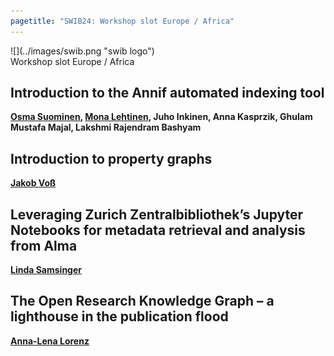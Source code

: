 ```yaml
---
pagetitle: "SWIB24: Workshop slot Europe / Africa"
---
```



<div id="top">
<div class="column left">![](../images/swib.png "swib logo")</div>
<div class="column middle">Workshop slot Europe / Africa</div>
<div id="countdown" class="column right"></div>
</div>

<div id="prog">
<div></div>

    



## Introduction to the Annif automated indexing tool

<b><u>Osma Suominen</u>, <u>Mona Lehtinen</u>, Juho Inkinen, Anna Kasprzik, Ghulam Mustafa Majal, Lakshmi Rajendram Bashyam</b>



## Introduction to property graphs

<b><u>Jakob Voß</u></b>



## Leveraging Zurich Zentralbibliothek’s Jupyter Notebooks for metadata retrieval and analysis from Alma

<b><u>Linda Samsinger</u></b>



## The Open Research Knowledge Graph – a lighthouse in the publication flood

<b><u>Anna-Lena Lorenz</u></b>



</div>


